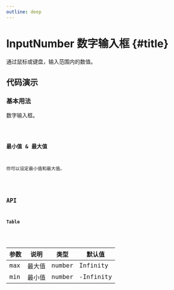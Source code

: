 ```yaml
---
outline: deep
---
```


# InputNumber 数字输入框 {#title}

通过鼠标或键盘，输入范围内的数值。

## 代码演示

<script lang="ts" setup>
import baseComponent from './input-number/Base.tsx'
import baseCode from './input-number/Base.tsx?raw'
import minMaxComponent from './input-number/MinMax.tsx'
import minMaxCode from './input-number/MinMax.tsx?raw'
</script>

### 基本用法

数字输入框。

<Code :component="baseComponent" :code="baseCode" />

### 最小值 & 最大值

你可以设定最小值和最大值。

<Code :component="minMaxComponent" :code="minMaxCode" />

## API

### Table

<div class="vp-table">

| 参数      | 说明 | 类型 | 默认值
| ----------- | ----------- | ----------- | ----------- |
| max      | 最大值			       | number | Infinity |
| min      | 最小值			       | number | -Infinity |

</div>